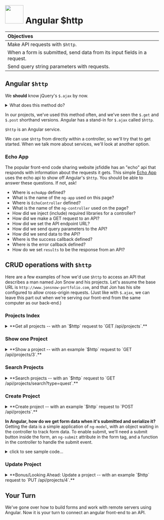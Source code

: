 # <img src="https://cloud.githubusercontent.com/assets/7833470/10899314/63829980-8188-11e5-8cdd-4ded5bcb6e36.png" height="60"> Angular $http

| Objectives |
| :--- |
| Make API requests with `$http`. |
| When a form is submitted, send data from its input fields in a request. |
| Send query string parameters with requests. |

## Angular `$http`


We **should** know jQuery's `$.ajax` by now.

<details>
  <summary>What does this method do?</summary>

  > It makes HTTP calls asynchronously from our browser and allows us to request information over HTTP without interrupting the front-end or causing page reloads.
</details>

In our projects, we've used this method often, and we've seen the `$.get` and `$.post` shorthand versions. Angular has a stand-in for `$.ajax` called `$http`.

`$http` is an Angular service.


We can use `$http` from directly within a controller, so we'll try that to get started. When we talk more about services, we'll look at another option.


### Echo App

The popular front-end code sharing website jsfiddle has an "echo" api that responds with information about the requests it gets. This simple [Echo App](https://jsfiddle.net/9L7wae3g/) uses the echo api to show off Angular's `$http`.  You should be able to answer these questions. If not, ask!

* Where is `echoApp` defined?
* What is the name of the `ng-app` used on this page?
* Where is `EchoController` defined?
* What is the name of the `ng-controller` used on the page?
* How did we inject (include) required libraries for a controller?
* How did we make a GET request to an API?
* How did we set the API endpoint URL?
* How did we send query parameters to the API?
* How did we send data to the API?
* Where is the success callback defined?
* Where is the error callback defined?
* How do we set `results` to be the response from an API?

## CRUD operations with `$http`

Here are a few examples of how we'd use `$http` to access an API that describes a man named Jon Snow and his projects. Let's assume the base URL is `http://www.jonsnow-portfolio.com`, and that Jon has his site configured to allow cross-origin requests. (Just like with `$.ajax`, we can leave this part out when we're serving our front-end from the same computer as our back-end.)

### Projects Index

<details>
  <summary>**Get all projects -- with an `$http` request to `GET /api/projects`.**</summary>
  ```js
  $http({
    method: 'GET',
    url: baseUrl + '/api/projects'
  }).then(function successCallback(response) {
    console.log('response for all projects:', response);
  }, function errorCallback(error) {
    console.log('There was an error getting the data', error);
  });
  ```

  ... and a sample response:
  <details><summary>click to see full response</summary>
  ```js
  {
    "data": [
       {
          _id: 2,
          name: 'Defeat the wildlings',
          type: 'quest',
          opponents: [ 'Mance Rayder', 'Lord of Bones'],
          status: 'resolved'
       },
       {
          _id: 3,
          name: 'Save the wildlings',
          type: 'campaign',
          opponents: ['the Night Watch', 'the Others'],
          status: 'pending'
       }
    ],
    "status": 200,
    "config": {
      "method": "GET",
      "transformRequest": [
        null
      ],
      "transformResponse": [
        null
      ],
      "url": "http://www.jonsnow-portfolio.com/api/projects",
      "headers": {
        "Accept": "application/json, text/plain, */*"
      }
    },
    "statusText": "OK"
  }
  ```  
  </details>

</details>



### Show one Project

<details>
  <summary>**Show a project -- with an example `$http` request to `GET /api/projects/3`.**</summary>
  ```js
  $http({
    method: 'GET',
    url: baseUrl + '/api/projects/3',
  }).then(function successCallback(response) {
    console.log('response for show project 3:', response);
  }, function errorCallback(error) {
    console.log('There was an error', error);
  });
  ```

  ... and a sample response:
  <details><summary>click to see full response</summary>
  ```js
  {
    "data": {
      _id: 3,
      name: 'Save the wildlings',
      type: 'campaign',
      opponents: ['the Night Watch', 'the Others'],
      status: 'pending'
       },
    "status": 200,
    "config": {
      "method": "GET",
      "transformRequest": [
        null
      ],
      "transformResponse": [
        null
      ],
      "url": "http://www.jonsnow-portfolio.com/api/projects/4",
      "headers": {
        "Accept": "application/json, text/plain, */*"
      }
    },
    "statusText": "OK"
  }
  ```  
  </details>

</details>



### Search Projects

<details>
  <summary>**Search projects -- with an `$http` request to `GET /api/projects/search?type=quest`.**</summary>
  ```js
  $http({
    method: 'GET',
    url: baseUrl + '/api/projects',
    params: {
      type: "quest"
    },
  }).then(function successCallback(response) {
    console.log('response for "quest" project search:', response);
  }, function errorCallback(error) {
    console.log('There was an error getting the data', error);
  });
  ```

  ... and a sample response:
  <details><summary>click to see full response</summary>
  ```js
  {
    "data": [
       {
          _id: 2,
          name: 'Defeat the wildlings',
          type: 'quest',
          opponents: [ 'Mance Rayder', 'Lord of Bones'],
          status: 'resolved'
       }
    ],
    "status": 200,
    "config": {
      "method": "GET",
      "transformRequest": [
        null
      ],
      "transformResponse": [
        null
      ],
      "params": {
        "type": "quest"
      },
      "url": "http://www.jonsnow-portfolio.com/api/projects/search",
      "headers": {
        "Accept": "application/json, text/plain, */*"
      }
    },
    "statusText": "OK"
  }
  ```  
  </details>

</details>



### Create Project

<details>
  <summary>**Create project -- with an example `$http` request to `POST /api/projects`.**</summary>
  ```js
  $http({
    method: 'POST',
    url: baseUrl + '/api/projects',
    data: {
      name: 'Mentor new members of the Night\'s Watch',
      type: 'volunteering',
      opponents: [ ],
      status: 'ongoing'
    },
  }).then(function successCallback(response) {
    console.log('response for create project:', response);
  }, function errorCallback(error) {
    console.log('There was an error getting the data', error);
  });
  ```

  ... and a sample response:
  <details><summary>click to see full response</summary>
  ```js
  {
    "data": {
      _id: 4,
      name: "Mentor new members of the Night's Watch",
      type: "volunteering",
      opponents: [ ],
      status: "ongoing"
    },
    "status": 200,
    "config": {
      "method": "POST",
      "transformRequest": [
        null
      ],
      "transformResponse": [
        null
      ],
      "data": {
        name: "Mentor new members of the Night's Watch",
        type: "volunteering",
        opponents: [ ],
        status: "ongoing"
      },
      "url": "http://www.jonsnow-portfolio.com/api/projects",
      "headers": {
        "Accept": "application/json, text/plain, */*"
      }
    },
    "statusText": "OK"
  }
  ```  
  </details>

</details>

**In Angular, how do we get form data when it's submitted and serialize it?**  Getting the data is a simple application of `ng-model`, with an object waiting in the controller to track form data. To enable submit, we'll need a submit button inside the form, an `ng-submit` attribute in the form tag, and a function in the controller to handle the submit event.

<details><summary>click to see sample code...</summary>  
  ```html
  <!-- html -->
  <form ng-submit="projectCtrl.createProject();">
    <input type="text" class="form-control" placeholder="project type" ng-model="projectCtrl.newProject.type"></textarea>
    <!-- other inputs here -->
    <input type="submit">
  </form>
  ```
  
  ```js
  // inside ProjectController
  vm.createProject = function(){
    console.log('creating project!');
    // make the http request!
    // remember to use the data you have from two-way binding
  }
  ```
</details>




### Update Project

<details>
  <summary>**Bonus/Looking Ahead: Update a project -- with an example `$http` request to `PUT /api/projects/4`.**</summary>
  ```js
  $http({
    method: 'PUT',
    url: baseUrl + '/api/projects/4',
    data: {
      name: 'Mentor new members of the Night\'s Watch',
      type: 'volunteering',
      // new opponents
      opponents: [ 'criminal backgrounds', 'lack of trust' ],
      status: 'ongoing'
    },
  }).then(function successCallback(response) {
    console.log('response for update project:', response);
  }, function errorCallback(error) {
    console.log('There was an error', error);
  });
  ```

  ... and a sample response:
  <details><summary>click to see full response</summary>
  ```js
  {
    "data": {
      _id: 4,
      name: "Mentor new members of the Night's Watch",
      type: "volunteering",
      opponents: [ "criminal backgrounds", "lack of trust" ],
      status: "ongoing"
    },
    "status": 200,
    "config": {
      "method": "PUT",
      "transformRequest": [
        null
      ],
      "transformResponse": [
        null
      ],
      "data": {
        name: "Mentor new members of the Night's Watch",
        type: "volunteering",
        opponents: [ "criminal backgrounds", "lack of trust" ],
        status: "ongoing"
      },
      "url": "http://www.jonsnow-portfolio.com/api/projects/4",
      "headers": {
        "Accept": "application/json, text/plain, */*"
      }
    },
    "statusText": "OK"
  }
  ```  
  </details>

</details>

## Your Turn

We've gone over how to build forms and work with remote servers using Angular. Now it is your turn to connect an angular front-end to an API. 
